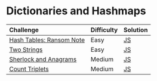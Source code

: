 # Dictionaries and Hashmaps

| Challenge                                                                                    | Difficulty | Solution                                 |
| :------------------------------------------------------------------------------------------- | :--------- | :--------------------------------------- |
| [Hash Tables: Ransom Note](https://www.hackerrank.com/challenges/ctci-ransom-note/problem)   | Easy       | [JS](./hash-tables-ransom-note/index.js) |
| [Two Strings](https://www.hackerrank.com/challenges/two-strings/problem)                     | Easy       | [JS](./two-strings/index.js)             |
| [Sherlock and Anagrams](https://www.hackerrank.com/challenges/sherlock-and-anagrams/problem) | Medium     | [JS](./sherlock-and-anagrams/index.js)   |
| [Count Triplets](https://www.hackerrank.com/challenges/count-triplets-1/problem)             | Medium     | [JS](./count-triplets/index.js)          |
